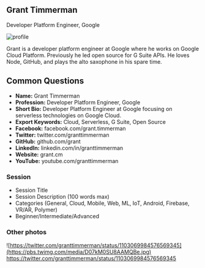 ## Grant Timmerman

Developer Platform Engineer, Google

![profile](https://user-images.githubusercontent.com/744973/38894674-c762c6dc-4242-11e8-82a4-c3369c2adf94.jpg)

Grant is a developer platform engineer at Google where he works on Google Cloud Platform. Previously he led open source for G Suite APIs. He loves Node, GitHub, and plays the alto saxophone in his spare time.

## Common Questions

- **Name:** Grant Timmerman
- **Profession:** Developer Platform Engineer, Google
- **Short Bio:** Developer Platform Engineer at Google focusing on serverless technologies on Google Cloud.
- **Export Keywords:** Cloud, Serverless, G Suite, Open Source
- **Facebook:** facebook.com/grant.timmerman
- **Twitter:** twitter.com/granttimmerman
- **GitHub:** github.com/grant
- **LinkedIn:** linkedin.com/in/granttimmerman
- **Website:** grant.cm
- **YouTube:** youtube.com/granttimmerman

### Session

- Session Title
- Session Description (100 words max)
- Categories (General, Cloud, Mobile, Web, ML, IoT, Android, Firebase, VR/AR, Polymer)
- Beginner/Intermediate/Advanced

### Other photos

![https://twitter.com/granttimmerman/status/1103069984576569345](https://pbs.twimg.com/media/D07kM0SU8AAMQBe.jpg)
https://twitter.com/granttimmerman/status/1103069984576569345
